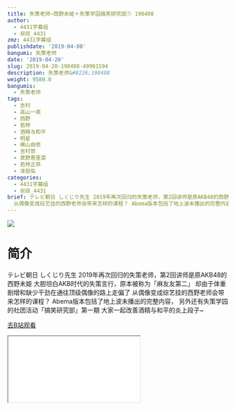```yaml
---
title: 失策老师~西野未姫＋失策学园搞笑研究部① 190408
author:
  - 4431字幕组
  - 叔叔_4431
zmz: 4431字幕组
publishdate: '2019-04-08'
bangumi: 失策老师
date: '2019-04-20'
slug: 2019-04-20-190408-49901594
description: 失策老师&#8226;190408
weight: 9580.0
bangumis:
  - 失策老师
tags:
  - 吉村
  - 高山一実
  - 西野
  - 若林
  - 酒精与和平
  - 明星
  - 横山由依
  - 吉村崇
  - 真野惠里菜
  - 若林正恭
  - 泽部佑
categories:
  - 4431字幕组
  - 叔叔_4431
brief: テレビ朝日 しくじり先生 2019年再次回归的失策老师，第2回讲师是原AKB48的西野未姫 大胆坦白AKB时代的失策言行，原本被称为「麻友友第二」 却由于体重剧增和缺少干劲在通往顶级偶像的路上走偏了
  从偶像变成综艺挂的西野老师会带来怎样的课程？ Abema版本包括了地上波未播出的完整内容， 另外还有失策学园的社团活动「搞笑研究部」第一期 大家一起改善酒精与和平的炎上段子~
---
```

![](https://raw.githubusercontent.com/tcgriffith/owaraisite/master/static/tmpimg/p7ccyqg.jpg)
# 简介  
テレビ朝日 しくじり先生
2019年再次回归的失策老师，第2回讲师是原AKB48的西野未姫
大胆坦白AKB时代的失策言行，原本被称为「麻友友第二」
却由于体重剧增和缺少干劲在通往顶级偶像的路上走偏了
从偶像变成综艺挂的西野老师会带来怎样的课程？
Abema版本包括了地上波未播出的完整内容，
另外还有失策学园的社团活动「搞笑研究部」第一期
大家一起改善酒精与和平的炎上段子~  

[去B站观看](https://www.bilibili.com/video/av49901594/)
<div class ="resp-container"><iframe class="testiframe" src="//player.bilibili.com/player.html?aid=49901594"", scrolling="no", allowfullscreen="true" > </iframe></div> 
